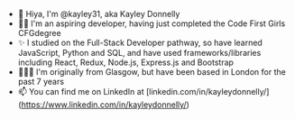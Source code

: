 - 👋 Hiya, I'm @kayley31, aka Kayley Donnelly
- 👩‍💻 I'm an aspiring developer, having just completed the Code First Girls CFGdegree
- ✨ I studied on the Full-Stack Developer pathway, so have learned JavaScript, Python and SQL, and have used frameworks/libraries including React, Redux, Node.js, Express.js and Bootstrap
- 🏴󠁧󠁢󠁳󠁣󠁴󠁿🇬🇧 I'm originally from Glasgow, but have been based in London for the past 7 years
- 📫 You can find me on LinkedIn at [linkedin.com/in/kayleydonnelly/] (https://www.linkedin.com/in/kayleydonnelly/)
